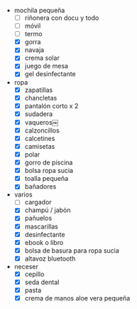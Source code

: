 - mochila pequeña
  - [ ] riñonera con docu y todo
  - [ ] móvil
  - [ ] termo
  - [x] gorra
  - [x] navaja
  - [x] crema solar
  - [x] juego de mesa
  - [x] gel desinfectante
- ropa
  - [x] zapatillas
  - [x] chancletas
  - [x] pantalón corto x 2
  - [x] sudadera
  - [x] vaqueros￼
  - [x] calzoncillos
  - [x] calcetines
  - [x] camisetas
  - [x] polar
  - [x] gorro de piscina
  - [x] bolsa ropa sucia
  - [x] toalla pequeña
  - [x] bañadores
- varios
  - [ ] cargador
  - [x] champú / jabón
  - [x] pañuelos
  - [x] mascarillas
  - [x] desinfectante
  - [x] ebook o libro
  - [x] bolsa de basura para ropa sucia
  - [x] altavoz bluetooth
- neceser
  - [x] cepillo
  - [x] seda dental
  - [x] pasta
  - [x] crema de manos aloe vera pequeña
